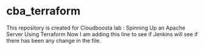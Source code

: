 # cba_terraform
This repository is created for Cloudboosta lab : Spinning Up an Apache Server Using Terraform
Now I am adding this line to see if Jenkins will see if there has been any change in the file.
